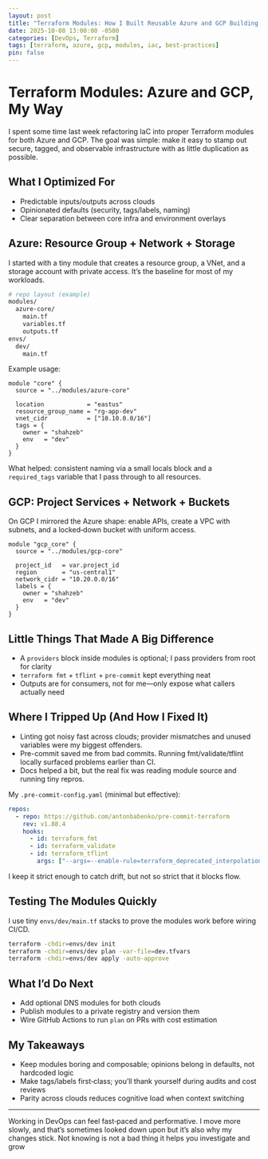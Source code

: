 ```yaml
---
layout: post
title: "Terraform Modules: How I Built Reusable Azure and GCP Building Blocks"
date: 2025-10-08 13:00:00 -0500
categories: [DevOps, Terraform]
tags: [terraform, azure, gcp, modules, iac, best-practices]
pin: false
---
```


# Terraform Modules: Azure and GCP, My Way

I spent some time last week refactoring IaC into proper Terraform modules for both Azure and GCP. The goal was simple: make it easy to stamp out secure, tagged, and observable infrastructure with as little duplication as possible.

## What I Optimized For
- Predictable inputs/outputs across clouds
- Opinionated defaults (security, tags/labels, naming)
- Clear separation between core infra and environment overlays

## Azure: Resource Group + Network + Storage
I started with a tiny module that creates a resource group, a VNet, and a storage account with private access. It’s the baseline for most of my workloads.

```bash
# repo layout (example)
modules/
  azure-core/
    main.tf
    variables.tf
    outputs.tf
envs/
  dev/
    main.tf
```

Example usage:

```hcl
module "core" {
  source = "../modules/azure-core"

  location            = "eastus"
  resource_group_name = "rg-app-dev"
  vnet_cidr           = ["10.10.0.0/16"]
  tags = {
    owner = "shahzeb"
    env   = "dev"
  }
}
```

What helped: consistent naming via a small locals block and a `required_tags` variable that I pass through to all resources.

## GCP: Project Services + Network + Buckets
On GCP I mirrored the Azure shape: enable APIs, create a VPC with subnets, and a locked‑down bucket with uniform access.

```hcl
module "gcp_core" {
  source = "../modules/gcp-core"

  project_id   = var.project_id
  region       = "us-central1"
  network_cidr = "10.20.0.0/16"
  labels = {
    owner = "shahzeb"
    env   = "dev"
  }
}
```

## Little Things That Made A Big Difference
- A `providers` block inside modules is optional; I pass providers from root for clarity
- `terraform fmt` + `tflint` + `pre-commit` kept everything neat
- Outputs are for consumers, not for me—only expose what callers actually need

## Where I Tripped Up (And How I Fixed It)
- Linting got noisy fast across clouds; provider mismatches and unused variables were my biggest offenders.
- Pre-commit saved me from bad commits. Running fmt/validate/tflint locally surfaced problems earlier than CI.
- Docs helped a bit, but the real fix was reading module source and running tiny repros.

My `.pre-commit-config.yaml` (minimal but effective):

```yaml
repos:
  - repo: https://github.com/antonbabenko/pre-commit-terraform
    rev: v1.88.4
    hooks:
      - id: terraform_fmt
      - id: terraform_validate
      - id: terraform_tflint
        args: ["--args=--enable-rule=terraform_deprecated_interpolation"]
```

I keep it strict enough to catch drift, but not so strict that it blocks flow.

## Testing The Modules Quickly
I use tiny `envs/dev/main.tf` stacks to prove the modules work before wiring CI/CD.

```bash
terraform -chdir=envs/dev init
terraform -chdir=envs/dev plan -var-file=dev.tfvars
terraform -chdir=envs/dev apply -auto-approve
```

## What I’d Do Next
- Add optional DNS modules for both clouds
- Publish modules to a private registry and version them
- Wire GitHub Actions to run `plan` on PRs with cost estimation

## My Takeaways
- Keep modules boring and composable; opinions belong in defaults, not hardcoded logic
- Make tags/labels first‑class; you’ll thank yourself during audits and cost reviews
- Parity across clouds reduces cognitive load when context switching

---

Working in DevOps can feel fast‑paced and performative. I move more slowly, and that’s sometimes looked down upon but it’s also why my changes stick. Not knowing is not a bad thing it helps you investigate and grow


